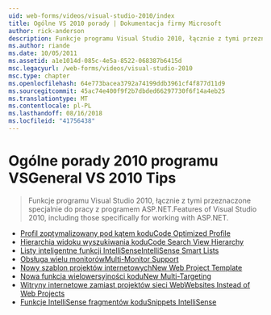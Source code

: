 ```yaml
---
uid: web-forms/videos/visual-studio-2010/index
title: Ogólne VS 2010 porady | Dokumentacja firmy Microsoft
author: rick-anderson
description: Funkcje programu Visual Studio 2010, łącznie z tymi przeznaczone specjalnie do pracy z programem ASP.NET.
ms.author: riande
ms.date: 10/05/2011
ms.assetid: a1e1014d-085c-4e5a-8522-068387b6415d
msc.legacyurl: /web-forms/videos/visual-studio-2010
msc.type: chapter
ms.openlocfilehash: 64e773bacea3792a74199ddb3961cf4f877d11d9
ms.sourcegitcommit: 45ac74e400f9f2b7dbded66297730f6f14a4eb25
ms.translationtype: MT
ms.contentlocale: pl-PL
ms.lasthandoff: 08/16/2018
ms.locfileid: "41756438"
---
```

<a name="general-vs-2010-tips"></a><span data-ttu-id="feec8-103">Ogólne porady 2010 programu VS</span><span class="sxs-lookup"><span data-stu-id="feec8-103">General VS 2010 Tips</span></span>
====================
> <span data-ttu-id="feec8-104">Funkcje programu Visual Studio 2010, łącznie z tymi przeznaczone specjalnie do pracy z programem ASP.NET.</span><span class="sxs-lookup"><span data-stu-id="feec8-104">Features of Visual Studio 2010, including those specifically for working with ASP.NET.</span></span>


- [<span data-ttu-id="feec8-105">Profil zoptymalizowany pod kątem kodu</span><span class="sxs-lookup"><span data-stu-id="feec8-105">Code Optimized Profile</span></span>](visual-studio-2010-quick-hit-code-optimized-profile.md)
- [<span data-ttu-id="feec8-106">Hierarchia widoku wyszukiwania kodu</span><span class="sxs-lookup"><span data-stu-id="feec8-106">Code Search View Hierarchy</span></span>](visual-studio-2010-quick-hit-code-search-view-hierarchy.md)
- [<span data-ttu-id="feec8-107">Listy inteligentne funkcji IntelliSense</span><span class="sxs-lookup"><span data-stu-id="feec8-107">IntelliSense Smart Lists</span></span>](visual-studio-2010-quick-hit-intellisense-smart-lists.md)
- [<span data-ttu-id="feec8-108">Obsługa wielu monitorów</span><span class="sxs-lookup"><span data-stu-id="feec8-108">Multi-Monitor Support</span></span>](visual-studio-2010-quick-hit-multi-monitor-support.md)
- [<span data-ttu-id="feec8-109">Nowy szablon projektów internetowych</span><span class="sxs-lookup"><span data-stu-id="feec8-109">New Web Project Template</span></span>](visual-studio-2010-quick-hit-new-web-project-template.md)
- [<span data-ttu-id="feec8-110">Nowa funkcja wielowersyjności kodu</span><span class="sxs-lookup"><span data-stu-id="feec8-110">New Multi-Targeting</span></span>](visual-studio-2010-quick-hit-new-multi-targeting.md)
- [<span data-ttu-id="feec8-111">Witryny internetowe zamiast projektów sieci Web</span><span class="sxs-lookup"><span data-stu-id="feec8-111">Websites Instead of Web Projects</span></span>](visual-studio-2010-quick-hit-websites-instead-of-web-projects.md)
- [<span data-ttu-id="feec8-112">Funkcje IntelliSense fragmentów kodu</span><span class="sxs-lookup"><span data-stu-id="feec8-112">Snippets IntelliSense</span></span>](visual-studio-2010-quick-hit-snippets-intellisense.md)

